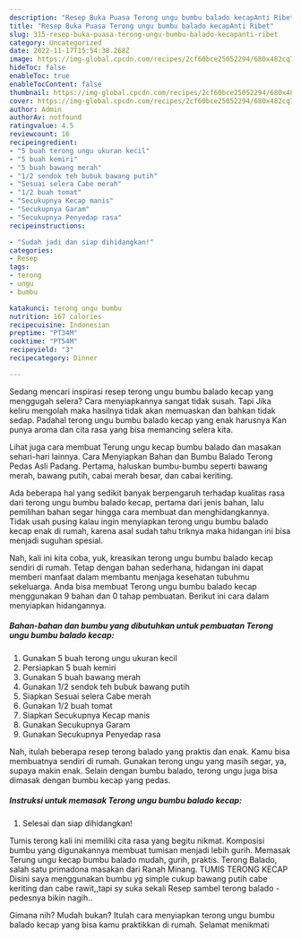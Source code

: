```yaml
---
description: "Resep Buka Puasa Terong ungu bumbu balado kecapAnti Ribet"
title: "Resep Buka Puasa Terong ungu bumbu balado kecapAnti Ribet"
slug: 315-resep-buka-puasa-terong-ungu-bumbu-balado-kecapanti-ribet
category: Uncategorized
date: 2022-11-17T15:54:38.268Z
image: https://img-global.cpcdn.com/recipes/2cf60bce25052294/680x482cq70/terong-ungu-bumbu-balado-kecap-foto-resep-utama.jpg
hideToc: false
enableToc: true
enableTocContent: false
thumbnail: https://img-global.cpcdn.com/recipes/2cf60bce25052294/680x482cq70/terong-ungu-bumbu-balado-kecap-foto-resep-utama.jpg
cover: https://img-global.cpcdn.com/recipes/2cf60bce25052294/680x482cq70/terong-ungu-bumbu-balado-kecap-foto-resep-utama.jpg
author: Admin
authorAv: notfound
ratingvalue: 4.5
reviewcount: 16
recipeingredient:
- "5 buah terong ungu ukuran kecil"
- "5 buah kemiri"
- "5 buah bawang merah"
- "1/2 sendok teh bubuk bawang putih"
- "Sesuai selera Cabe merah"
- "1/2 buah tomat"
- "Secukupnya Kecap manis"
- "Secukupnya Garam"
- "Secukupnya Penyedap rasa"
recipeinstructions:

- "Sudah jadi dan siap dihidangkan!"
categories:
- Resep
tags:
- terong
- ungu
- bumbu

katakunci: terong ungu bumbu 
nutrition: 167 calories
recipecuisine: Indonesian
preptime: "PT34M"
cooktime: "PT54M"
recipeyield: "3"
recipecategory: Dinner

---
```



Sedang mencari inspirasi resep terong ungu bumbu balado kecap yang menggugah selera? Cara menyiapkannya sangat tidak susah. Tapi Jika keliru mengolah maka hasilnya tidak akan memuaskan dan bahkan tidak sedap. Padahal terong ungu bumbu balado kecap yang enak harusnya Kan punya aroma dan cita rasa yang bisa memancing selera kita.


Lihat juga cara membuat Terung ungu kecap bumbu balado dan masakan sehari-hari lainnya. Cara Menyiapkan Bahan dan Bumbu Balado Terong Pedas Asli Padang. Pertama, haluskan bumbu-bumbu seperti bawang merah, bawang putih, cabai merah besar, dan cabai keriting.

Ada beberapa hal yang sedikit banyak berpengaruh terhadap kualitas rasa dari terong ungu bumbu balado kecap, pertama dari jenis bahan, lalu pemilihan bahan segar hingga cara membuat dan menghidangkannya. Tidak usah pusing kalau ingin menyiapkan terong ungu bumbu balado kecap enak di rumah, karena asal sudah tahu triknya maka hidangan ini bisa menjadi suguhan spesial.


Nah, kali ini kita coba, yuk, kreasikan terong ungu bumbu balado kecap sendiri di rumah. Tetap dengan bahan sederhana, hidangan ini dapat memberi manfaat dalam membantu menjaga kesehatan tubuhmu sekeluarga. Anda bisa membuat Terong ungu bumbu balado kecap menggunakan 9 bahan dan 0 tahap pembuatan. Berikut ini cara dalam menyiapkan hidangannya.

<!--inarticleads1-->

##### Bahan-bahan dan bumbu yang dibutuhkan untuk pembuatan Terong ungu bumbu balado kecap:

1. Gunakan 5 buah terong ungu ukuran kecil
1. Persiapkan 5 buah kemiri
1. Gunakan 5 buah bawang merah
1. Gunakan 1/2 sendok teh bubuk bawang putih
1. Siapkan Sesuai selera Cabe merah
1. Gunakan 1/2 buah tomat
1. Siapkan Secukupnya Kecap manis
1. Gunakan Secukupnya Garam
1. Gunakan Secukupnya Penyedap rasa


Nah, itulah beberapa resep terong balado yang praktis dan enak. Kamu bisa membuatnya sendiri di rumah. Gunakan terong ungu yang masih segar, ya, supaya makin enak. Selain dengan bumbu balado, terong ungu juga bisa dimasak dengan bumbu kecap yang pedas. 

<!--inarticleads2-->

##### Instruksi untuk memasak Terong ungu bumbu balado kecap:


1. Selesai dan siap dihidangkan!

Tumis terong kali ini memiliki cita rasa yang begitu nikmat. Komposisi bumbu yang digunakannya membuat tumisan menjadi lebih gurih. Memasak Terung ungu kecap bumbu balado mudah, gurih, praktis. Terong Balado, salah satu primadona masakan dari Ranah Minang. TUMIS TERONG KECAP Disini saya menggunakan bumbu yg simple cukup bawang putih cabe keriting dan cabe rawit,,tapi sy suka sekali Resep sambel terong balado - pedesnya bikin nagih.. 

Gimana nih? Mudah bukan? Itulah cara menyiapkan terong ungu bumbu balado kecap yang bisa kamu praktikkan di rumah. Selamat menikmati
